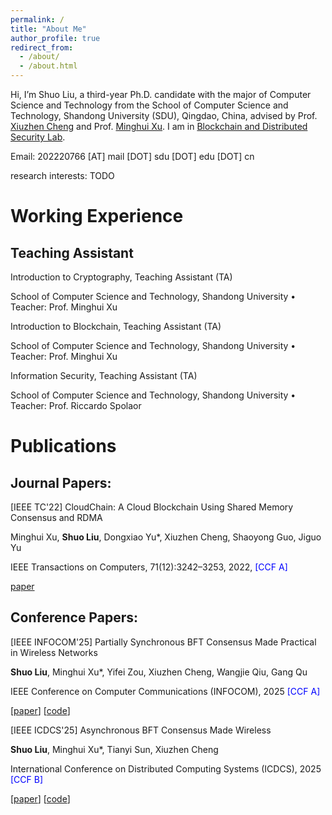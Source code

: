 ```yaml
---
permalink: /
title: "About Me"
author_profile: true
redirect_from: 
  - /about/
  - /about.html
---
```


Hi, I’m Shuo Liu, a third-year Ph.D. candidate with the major of Computer Science and Technology from the School of Computer Science and Technology, Shandong University (SDU), Qingdao, China, advised by Prof. [Xiuzhen Cheng](https://scholar.google.com/citations?user=O1yGhH0AAAAJ&hl=en&oi=ao) and Prof. [Minghui Xu](http://minghuixu.com/). I am in [Blockchain and Distributed Security Lab](https://bc.sdu.edu.cn/).

Email: 202220766 [AT] mail [DOT] sdu [DOT] edu [DOT] cn

research interests: TODO

# Working Experience

## Teaching Assistant

Introduction to Cryptography, Teaching Assistant (TA)

School of Computer Science and Technology, Shandong University • Teacher: Prof. Minghui Xu

Introduction to Blockchain, Teaching Assistant (TA)

School of Computer Science and Technology, Shandong University • Teacher: Prof. Minghui Xu

Information Security, Teaching Assistant (TA)

School of Computer Science and Technology, Shandong University • Teacher: Prof. Riccardo Spolaor

# Publications

## Journal Papers:

[IEEE TC'22] CloudChain: A Cloud Blockchain Using Shared Memory Consensus and RDMA

Minghui Xu, **Shuo Liu**, Dongxiao Yu*, Xiuzhen Cheng, Shaoyong Guo, Jiguo Yu

IEEE Transactions on Computers, 71(12):3242–3253, 2022, <font color='blue'> [CCF A] </font>

[paper](https://ieeexplore.ieee.org/abstract/document/9699048)
  

## Conference Papers:

[IEEE INFOCOM'25] Partially Synchronous BFT Consensus Made Practical in Wireless Networks

**Shuo Liu**, Minghui Xu*, Yifei Zou, Xiuzhen Cheng, Wangjie Qiu, Gang Qu

IEEE Conference on Computer Communications (INFOCOM), 2025 <font color='blue'> [CCF A] </font>
  
[[paper](https://arxiv.org/pdf/2412.05512)] [[code](https://github.com/BDS-SDU/WirelessConsensus-Sync)]


[IEEE ICDCS'25] Asynchronous BFT Consensus Made Wireless

**Shuo Liu**, Minghui Xu*, Tianyi Sun, Xiuzhen Cheng

International Conference on Distributed Computing Systems (ICDCS), 2025 <font color='blue'>[CCF B]</font>
  
[[paper](https://arxiv.org/pdf/2503.21279)] [[code](https://github.com/BDS-SDU/WirelessConsensus-Async)]
